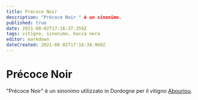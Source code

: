 ```yaml
---
title: Précoce Noir
description: "Précoce Noir " è un sinonimo.
published: true
date: 2021-08-02T17:16:37.359Z
tags: vitigno, sinonimo, bacca nera
editor: markdown
dateCreated: 2021-08-02T17:16:34.969Z
---
```


# Précoce Noir
"Précoce Noir" è un sinonimo utilizzato in Dordogne per il vitigno [Abouriou](/vitigni/bacca-nera/abouriou).